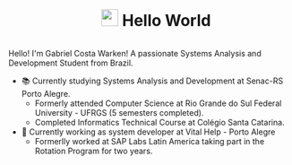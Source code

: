 <div id="user-content-toc">
    <ul align="center">
      <summary><h1 style="display: inline-block">
          <img src="https://media.giphy.com/media/hvRJCLFzcasrR4ia7z/giphy.gif" width="30px"/> Hello World</h1></summary>
    </ul>
</div>

<p>
  Hello! I'm Gabriel Costa Warken! A passionate Systems Analysis and Development Student from Brazil.

  - 📚 Currently studying Systems Analysis and Development at Senac-RS Porto Alegre.
    - Formerly attended Computer Science at Rio Grande do Sul Federal University - UFRGS (5 semesters completed).
    - Completed Informatics Technical Course at Colégio Santa Catarina.
  - 💼 Currently working as system developer at Vital Help - Porto Alegre
    - Formerlly worked at SAP Labs Latin America taking part in the Rotation Program for two years.
</p>
